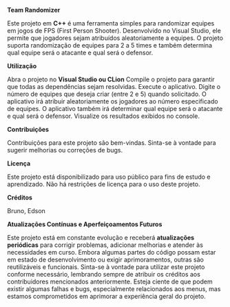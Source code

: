 **Team Randomizer**

Este projeto em **C++** é uma ferramenta simples para randomizar equipes em jogos de FPS (First Person Shooter). Desenvolvido no Visual Studio, ele permite que jogadores sejam atribuídos aleatoriamente a equipes. O projeto suporta randomização de equipes para 2 a 5 times e também determina qual equipe será o atacante e qual será o defensor.

**Utilização**

Abra o projeto no **Visual Studio ou CLion**
Compile o projeto para garantir que todas as dependências sejam resolvidas.
Execute o aplicativo.
Digite o número de equipes que deseja criar (entre 2 e 5) quando solicitado.
O aplicativo irá atribuir aleatoriamente os jogadores ao número especificado de equipes.
O aplicativo também irá determinar qual equipe será o atacante e qual será o defensor.
Visualize os resultados exibidos no console.

**Contribuições**

Contribuições para este projeto são bem-vindas. Sinta-se à vontade para sugerir melhorias ou correções de bugs.

**Licença**

Este projeto está disponibilizado para uso público para fins de estudo e aprendizado. Não há restrições de licença para o uso deste projeto.

**Créditos**

Bruno, Edson

**Atualizações Contínuas e Aperfeiçoamentos Futuros**

Este projeto está em constante evolução e receberá **atualizações periódicas** para corrigir problemas, adicionar melhorias e atender às necessidades em curso. Embora algumas partes do código possam estar em estado de desenvolvimento ou exigir aprimoramentos, outras são reutilizáveis e funcionais. Sinta-se à vontade para utilizar este projeto conforme necessário, lembrando sempre de atribuir os créditos aos contribuidores mencionados anteriormente. Esteja ciente de que podem existir algumas falhas e bugs, especialmente relacionados aos menus, mas estamos comprometidos em aprimorar a experiência geral do projeto.

